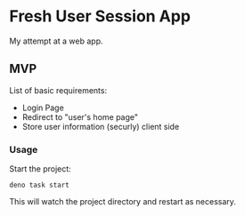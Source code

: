 # Fresh User Session App

My attempt at a web app.

## MVP

List of basic requirements:

- Login Page
- Redirect to "user's home page"
- Store user information (securly) client side

### Usage

Start the project:

```
deno task start
```

This will watch the project directory and restart as necessary.
